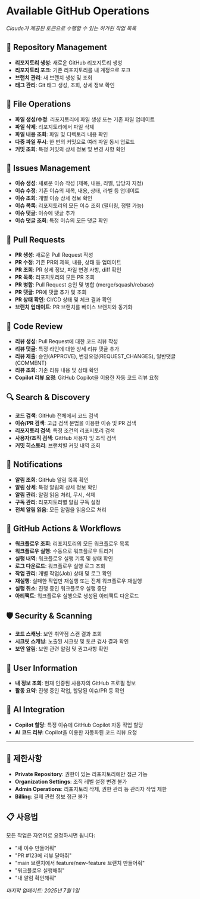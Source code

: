 # Available GitHub Operations
*Claude가 제공된 토큰으로 수행할 수 있는 허가된 작업 목록*

## 📁 Repository Management
- **리포지토리 생성**: 새로운 GitHub 리포지토리 생성
- **리포지토리 포크**: 기존 리포지토리를 내 계정으로 포크
- **브랜치 관리**: 새 브랜치 생성 및 조회
- **태그 관리**: Git 태그 생성, 조회, 상세 정보 확인

## 📄 File Operations
- **파일 생성/수정**: 리포지토리에 파일 생성 또는 기존 파일 업데이트
- **파일 삭제**: 리포지토리에서 파일 삭제
- **파일 내용 조회**: 파일 및 디렉토리 내용 확인
- **다중 파일 푸시**: 한 번의 커밋으로 여러 파일 동시 업로드
- **커밋 조회**: 특정 커밋의 상세 정보 및 변경 사항 확인

## 🐛 Issues Management
- **이슈 생성**: 새로운 이슈 작성 (제목, 내용, 라벨, 담당자 지정)
- **이슈 수정**: 기존 이슈의 제목, 내용, 상태, 라벨 등 업데이트
- **이슈 조회**: 개별 이슈 상세 정보 확인
- **이슈 목록**: 리포지토리의 모든 이슈 조회 (필터링, 정렬 가능)
- **이슈 댓글**: 이슈에 댓글 추가
- **이슈 댓글 조회**: 특정 이슈의 모든 댓글 확인

## 🔀 Pull Requests
- **PR 생성**: 새로운 Pull Request 작성
- **PR 수정**: 기존 PR의 제목, 내용, 상태 등 업데이트
- **PR 조회**: PR 상세 정보, 파일 변경 사항, diff 확인
- **PR 목록**: 리포지토리의 모든 PR 조회
- **PR 병합**: Pull Request 승인 및 병합 (merge/squash/rebase)
- **PR 댓글**: PR에 댓글 추가 및 조회
- **PR 상태 확인**: CI/CD 상태 및 체크 결과 확인
- **브랜치 업데이트**: PR 브랜치를 베이스 브랜치와 동기화

## 📝 Code Review
- **리뷰 생성**: Pull Request에 대한 코드 리뷰 작성
- **리뷰 댓글**: 특정 라인에 대한 상세 리뷰 댓글 추가
- **리뷰 제출**: 승인(APPROVE), 변경요청(REQUEST_CHANGES), 일반댓글(COMMENT)
- **리뷰 조회**: 기존 리뷰 내용 및 상태 확인
- **Copilot 리뷰 요청**: GitHub Copilot을 이용한 자동 코드 리뷰 요청

## 🔍 Search & Discovery
- **코드 검색**: GitHub 전체에서 코드 검색
- **이슈/PR 검색**: 고급 검색 문법을 이용한 이슈 및 PR 검색
- **리포지토리 검색**: 특정 조건의 리포지토리 검색
- **사용자/조직 검색**: GitHub 사용자 및 조직 검색
- **커밋 히스토리**: 브랜치별 커밋 내역 조회

## 🔔 Notifications
- **알림 조회**: GitHub 알림 목록 확인
- **알림 상세**: 특정 알림의 상세 정보 확인
- **알림 관리**: 알림 읽음 처리, 무시, 삭제
- **구독 관리**: 리포지토리별 알림 구독 설정
- **전체 알림 읽음**: 모든 알림을 읽음으로 처리

## 🤖 GitHub Actions & Workflows
- **워크플로우 조회**: 리포지토리의 모든 워크플로우 목록
- **워크플로우 실행**: 수동으로 워크플로우 트리거
- **실행 내역**: 워크플로우 실행 기록 및 상태 확인
- **로그 다운로드**: 워크플로우 실행 로그 조회
- **작업 관리**: 개별 작업(Job) 상태 및 로그 확인
- **재실행**: 실패한 작업만 재실행 또는 전체 워크플로우 재실행
- **실행 취소**: 진행 중인 워크플로우 실행 중단
- **아티팩트**: 워크플로우 실행으로 생성된 아티팩트 다운로드

## 🛡️ Security & Scanning
- **코드 스캐닝**: 보안 취약점 스캔 결과 조회
- **시크릿 스캐닝**: 노출된 시크릿 및 토큰 검사 결과 확인
- **보안 알림**: 보안 관련 알림 및 권고사항 확인

## 👤 User Information
- **내 정보 조회**: 현재 인증된 사용자의 GitHub 프로필 정보
- **활동 요약**: 진행 중인 작업, 할당된 이슈/PR 등 확인

## 🤝 AI Integration
- **Copilot 할당**: 특정 이슈에 GitHub Copilot 자동 작업 할당
- **AI 코드 리뷰**: Copilot을 이용한 자동화된 코드 리뷰 요청

---

## 🚫 제한사항
- **Private Repository**: 권한이 있는 리포지토리에만 접근 가능
- **Organization Settings**: 조직 레벨 설정 변경 불가
- **Admin Operations**: 리포지토리 삭제, 권한 관리 등 관리자 작업 제한
- **Billing**: 결제 관련 정보 접근 불가

## 📋 사용법
모든 작업은 자연어로 요청하시면 됩니다:
- "새 이슈 만들어줘"
- "PR #123에 리뷰 달아줘" 
- "main 브랜치에서 feature/new-feature 브랜치 만들어줘"
- "워크플로우 실행해줘"
- "내 알림 확인해줘"

*마지막 업데이트: 2025년 7월 1일*
